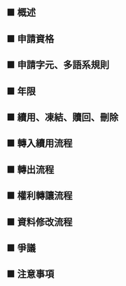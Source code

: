 <script setup>
  import Main from './components/Main.vue'

</script>


## ■ 概述

## ■ 申請資格

## ■ 申請字元、多語系規則

## ■ 年限

## ■ 續用、凍結、贖回、刪除

## ■ 轉入續用流程

## ■ 轉出流程

## ■ 權利轉讓流程

## ■ 資料修改流程

## ■ 爭議


## ■ 注意事項


